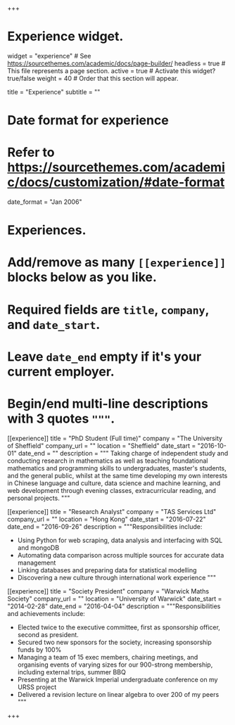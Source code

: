 +++
# Experience widget.
widget = "experience"  # See https://sourcethemes.com/academic/docs/page-builder/
headless = true  # This file represents a page section.
active = true  # Activate this widget? true/false
weight = 40  # Order that this section will appear.

title = "Experience"
subtitle = ""

# Date format for experience
#   Refer to https://sourcethemes.com/academic/docs/customization/#date-format
date_format = "Jan 2006"

# Experiences.
#   Add/remove as many `[[experience]]` blocks below as you like.
#   Required fields are `title`, `company`, and `date_start`.
#   Leave `date_end` empty if it's your current employer.
#   Begin/end multi-line descriptions with 3 quotes `"""`.
[[experience]]
  title = "PhD Student (Full time)"
  company = "The University of Sheffield"
  company_url = ""
  location = "Sheffield"
  date_start = "2016-10-01"
  date_end = ""
  description = """
  Taking charge of independent study and conducting research in mathematics as well as teaching foundational mathematics and programming skills to undergraduates, master's students, and the general public, whilst at the same time developing my own interests in Chinese language and culture, data science and machine learning, and web development through evening classes, extracurricular reading, and personal projects. 
  """

[[experience]]
  title = "Research Analyst"
  company = "TAS Services Ltd"
  company_url = ""
  location = "Hong Kong"
  date_start = "2016-07-22"
  date_end = "2016-09-26"
  description = """Responsibilities include:
  
  - Using Python for web scraping, data analysis and interfacing with SQL and mongoDB
  - Automating data comparison across multiple sources for accurate data management
  - Linking databases and preparing data for statistical modelling
  - Discovering a new culture through international work experience
  """

[[experience]]
  title = "Society President"
  company = "Warwick Maths Society"
  company_url = ""
  location = "University of Warwick"
  date_start = "2014-02-28"
  date_end = "2016-04-04"
  description = """Responsibilities and achievements include:
  
  - Elected twice to the executive committee, first as sponsorship officer, second as president.
  - Secured two new sponsors for the society, increasing sponsorship funds by 100%
  - Managing a team of 15 exec members, chairing meetings, and organising events of varying sizes for our 900-strong membership, including external trips, summer BBQ
  - Presenting at the Warwick Imperial undergraduate conference on my URSS project
  - Delivered a revision lecture on linear algebra to over 200 of my peers
  """  
  
+++
